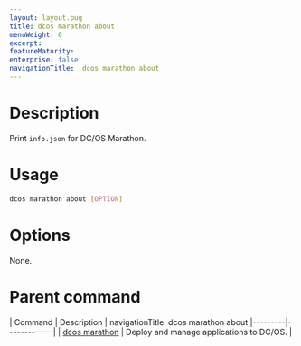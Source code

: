 ```yaml
---
layout: layout.pug
title: dcos marathon about
menuWeight: 0
excerpt:
featureMaturity:
enterprise: false
navigationTitle:  dcos marathon about
---
```


<!-- This source repo for this topic is https://github.com/dcos/dcos-docs -->


# Description
Print `info.json` for DC/OS Marathon.

# Usage

```bash
dcos marathon about [OPTION]
```

# Options

None.

# Parent command

| Command | Description |
navigationTitle:  dcos marathon about
|---------|-------------|
| [dcos marathon](/docs/1.9/cli/command-reference/dcos-marathon/) | Deploy and manage applications to DC/OS. |

<!-- # Examples -->
